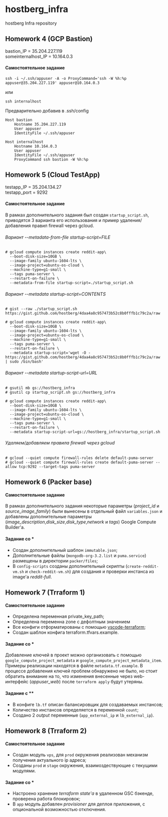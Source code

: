 # hostberg_infra
hostberg Infra repository

## Homework 4 (GCP Bastion)

bastion_IP = 35.204.227.119  
someinternalhost_IP = 10.164.0.3

#### Самостоятельное задание

`ssh -i ~/.ssh/appuser -A -o ProxyCommand='ssh -W %h:%p appuser@35.204.227.119' appuser@10.164.0.3`

или

`ssh internalhost`

Предварительно добавив в .ssh/config

```
Host bastion
    Hostname 35.204.227.119
    User appuser
    IdentityFile ~/.ssh/appuser
```

```
Host internalhost
    Hostname 10.164.0.3
    User appuser
    IdentityFile ~/.ssh/appuser
    ProxyCommand ssh bastion -W %h:%p
```

## Homework 5 (Cloud TestApp)

testapp_IP = 35.204.134.27  
testapp_port = 9292

#### Самостоятельное задание

В рамках дополнительного задания был создан `startup_script.sh`, приводятся 3 варианта его использования и пример удаления/добавления правил firewall через gcloud.

###### Вариант --metadata-from-file startup-script=FILE

```
# gcloud compute instances create reddit-app\
  --boot-disk-size=10GB \
  --image-family ubuntu-1604-lts \
  --image-project=ubuntu-os-cloud \
  --machine-type=g1-small \
  --tags puma-server \
  --restart-on-failure \
  --metadata-from-file startup-script=./startup_script.sh
```

###### Вариант --metadata startup-script=CONTENTS

```
# gist --raw ./startup_script.sh
https://gist.github.com/hostberg/4daa4a8c957473b52c8b0fffb1c79c2a/raw

# gcloud compute instances create reddit-app\
  --boot-disk-size=10GB \
  --image-family ubuntu-1604-lts \
  --image-project=ubuntu-os-cloud \
  --machine-type=g1-small \
  --tags puma-server \
  --restart-on-failure \
  --metadata startup-script='wget -O - https://gist.github.com/hostberg/4daa4a8c957473b52c8b0fffb1c79c2a/raw | sudo /bin/bash'
```

###### Вариант --metadata startup-script-url=URL

```
# gsutil mb gs://hostberg_infra
# gsutil cp startup_script.sh gs://hostberg_infra 

# gcloud compute instances create reddit-app\
  --boot-disk-size=10GB \
  --image-family ubuntu-1604-lts \
  --image-project=ubuntu-os-cloud \
  --machine-type=g1-small \
  --tags puma-server \
  --restart-on-failure \
  --metadata startup-script-url=gs://hostberg_infra/startup_script.sh
```

###### Удаляем/добавляем правила firewall через gcloud

```
# gcloud --quiet compute firewall-rules delete default-puma-server
# gcloud --quiet compute firewall-rules create default-puma-server --allow tcp:9292 --target-tags puma-server
```

## Homework 6 (Packer base)

#### Самостоятельное задание

В рамках дополнительного задания некоторые параметры (_project_id_ и _source_image_family_) были вынесены в отдельный файл `variables.json` и добавлены дополнительные параметры (_image_description_,_disk_size_,_disk_type_,_network_ и _tags_) Google Compute Builder'а.

#### Задание со *

* Создан дополнительный шаблон `immutable.json`;
* Дополнительные файлы (`mongodb-org-3.2.list` и `puma.service`) размещены в директории `packer/files`;
* В `config-scripts` созданы дополнительный скрипты (`create-reddit-vm.sh` и `check-reddit-vm.sh`) для создания и проверки инстанса из image'а _reddit-full_.

## Homework 7 (Trraform 1)

#### Самостоятельное задание

* Определена переменная private_key_path;
* Определена переменна zone с дефолтным значением
* Все конфиги отформатированы с помощью [vscode-terraform](https://github.com/mauve/vscode-terraform/);
* Создан шаблон конфига terraform.tfvars.example.

#### Задание со *

Добавление ключей в проект можно организовать с помощью `google_compute_project_metadata` и `google_compute_project_metadata_item`. Примеры реализации находятся в файле `metadata.tf.example`. В процессе добавления ключей проблем обнаружено не было, но стоит обратить внимание на то, что изменения внесенные через web-интерфейс (_appuser_web_) после `terraform apply` будут утеряны.

#### Задание с **

* В конфиге `lb.tf` описан балансировщик для создаваемых инстансов;
* Количество инстансов определяется в переменной `count`;
* Создано 2 _output_ переменные (`app_external_ip` и `lb_external_ip`).

## Homework 8 (Trraform 2)

#### Самостоятельное задание

* Создан модуль `vps`, для `prod` окружения реализован механизм получения актуального ip адреса;
* Созданы `prod` и `stage` окружения, взаимоздествующие с текущими модулями.

#### Задание со *

* Настроено хранение _terraform state'а_ в удаленном GSC бэкенде, проверена работа блокировок;
* В `app` модуль добавлен _provisioner_ для деплоя приложения, с опциональной возможностью отключения.

